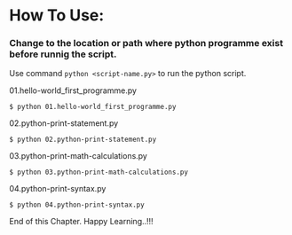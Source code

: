 # How To Use:

### Change to the location or path where python programme exist before runnig the script. 

Use command `python <script-name.py>` to run the python script. 

01.hello-world_first_programme.py
```
$ python 01.hello-world_first_programme.py
```

02.python-print-statement.py
```
$ python 02.python-print-statement.py
```

03.python-print-math-calculations.py
```
$ python 03.python-print-math-calculations.py
```

04.python-print-syntax.py
```
$ python 04.python-print-syntax.py
```

End of this Chapter. Happy Learning..!!!
